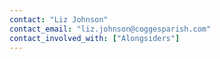 ```yaml
---
contact: "Liz Johnson"
contact_email: "liz.johnson@coggesparish.com"
contact_involved_with: ["Alongsiders"]
---
```

